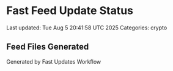 # Fast Feed Update Status
Last updated: Tue Aug  5 20:41:58 UTC 2025
Categories: crypto

## Feed Files Generated

Generated by Fast Updates Workflow
